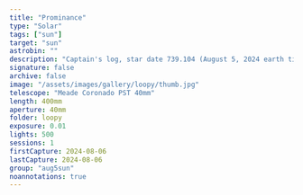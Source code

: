 ```yaml
---
title: "Prominance"
type: "Solar"
tags: ["sun"]
target: "sun"
astrobin: ""
description: "Captain's log, star date 739.104 (August 5, 2024 earth time). Solar cycle 25 remains active. Attached are visual observations for verification and archival. Active regions include AR3780 and AR3781. The latter produced an M5.5 class solar flare before it rotated into view on the visible side."
signature: false
archive: false
image: "/assets/images/gallery/loopy/thumb.jpg"
telescope: "Meade Coronado PST 40mm"
length: 400mm
aperture: 40mm
folder: loopy
exposure: 0.01
lights: 500
sessions: 1
firstCapture: 2024-08-06
lastCapture: 2024-08-06
group: "aug5sun"
noannotations: true
---
```

